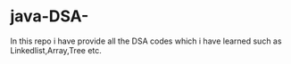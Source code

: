 # java-DSA-
In this repo i have provide all the  DSA codes which i have learned such as Linkedlist,Array,Tree etc.
